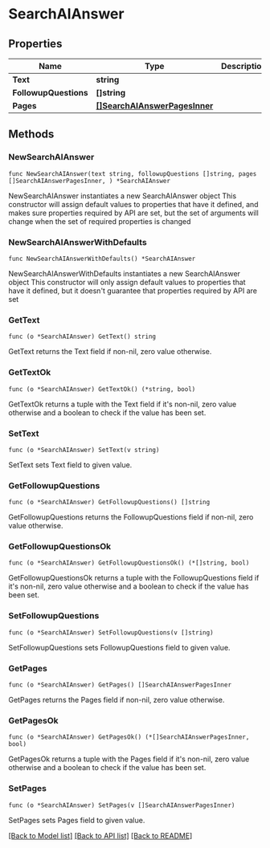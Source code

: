 # SearchAIAnswer

## Properties

Name | Type | Description | Notes
------------ | ------------- | ------------- | -------------
**Text** | **string** |  | 
**FollowupQuestions** | **[]string** |  | 
**Pages** | [**[]SearchAIAnswerPagesInner**](SearchAIAnswerPagesInner.md) |  | 

## Methods

### NewSearchAIAnswer

`func NewSearchAIAnswer(text string, followupQuestions []string, pages []SearchAIAnswerPagesInner, ) *SearchAIAnswer`

NewSearchAIAnswer instantiates a new SearchAIAnswer object
This constructor will assign default values to properties that have it defined,
and makes sure properties required by API are set, but the set of arguments
will change when the set of required properties is changed

### NewSearchAIAnswerWithDefaults

`func NewSearchAIAnswerWithDefaults() *SearchAIAnswer`

NewSearchAIAnswerWithDefaults instantiates a new SearchAIAnswer object
This constructor will only assign default values to properties that have it defined,
but it doesn't guarantee that properties required by API are set

### GetText

`func (o *SearchAIAnswer) GetText() string`

GetText returns the Text field if non-nil, zero value otherwise.

### GetTextOk

`func (o *SearchAIAnswer) GetTextOk() (*string, bool)`

GetTextOk returns a tuple with the Text field if it's non-nil, zero value otherwise
and a boolean to check if the value has been set.

### SetText

`func (o *SearchAIAnswer) SetText(v string)`

SetText sets Text field to given value.


### GetFollowupQuestions

`func (o *SearchAIAnswer) GetFollowupQuestions() []string`

GetFollowupQuestions returns the FollowupQuestions field if non-nil, zero value otherwise.

### GetFollowupQuestionsOk

`func (o *SearchAIAnswer) GetFollowupQuestionsOk() (*[]string, bool)`

GetFollowupQuestionsOk returns a tuple with the FollowupQuestions field if it's non-nil, zero value otherwise
and a boolean to check if the value has been set.

### SetFollowupQuestions

`func (o *SearchAIAnswer) SetFollowupQuestions(v []string)`

SetFollowupQuestions sets FollowupQuestions field to given value.


### GetPages

`func (o *SearchAIAnswer) GetPages() []SearchAIAnswerPagesInner`

GetPages returns the Pages field if non-nil, zero value otherwise.

### GetPagesOk

`func (o *SearchAIAnswer) GetPagesOk() (*[]SearchAIAnswerPagesInner, bool)`

GetPagesOk returns a tuple with the Pages field if it's non-nil, zero value otherwise
and a boolean to check if the value has been set.

### SetPages

`func (o *SearchAIAnswer) SetPages(v []SearchAIAnswerPagesInner)`

SetPages sets Pages field to given value.



[[Back to Model list]](../README.md#documentation-for-models) [[Back to API list]](../README.md#documentation-for-api-endpoints) [[Back to README]](../README.md)



